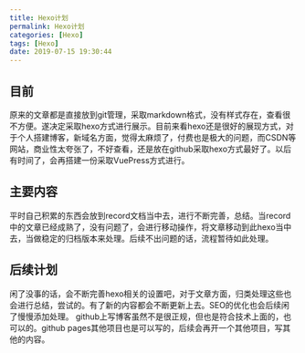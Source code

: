 ```yaml
---
title: Hexo计划
permalink: Hexo计划
categories: [Hexo]
tags: [Hexo]
date: 2019-07-15 19:30:44
---
```


## 目前
原来的文章都是直接放到git管理，采取markdown格式，没有样式存在，查看很不方便。遂决定采取hexo方式进行展示。目前来看hexo还是很好的展现方式，对于个人搭建博客，新域名方面，觉得太麻烦了，付费也是极大的问题，而CSDN等网站，商业性太夸张了，不好查看，还是放在github采取hexo方式最好了。以后有时间了，会再搭建一份采取VuePress方式进行。

## 主要内容
平时自己积累的东西会放到record文档当中去，进行不断完善，总结。当record中的文章已经成熟了，没有问题了，会进行移动操作，将文章移动到此hexo当中去，当做稳定的归档版本来处理。后续不出问题的话，流程暂待如此处理。

## 后续计划
闲了没事的话，会不断完善hexo相关的设置吧，对于文章方面，归类处理这些也会进行总结，尝试的。有了新的内容都会不断更新上去。SEO的优化也会后续闲了慢慢添加处理。
github上写博客虽然不是很正规，但也是符合技术上面的，也可以的。github pages其他项目也是可以写的，后续会再开一个其他项目，写其他的内容。

